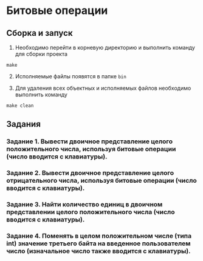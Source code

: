 # Битовые операции

## Сборка и запуск

1. Необходимо перейти в корневую директорию и выполнить команду для сборки проекта

```
make
```

2. Исполняемые файлы появятся в папке ```bin```

3. Для удаления всех объектных и исполняемых файлов необходимо выполнить команду

```
make clean
```

## Задания

### Задание 1. Вывести двоичное представление целого положительного числа, используя битовые операции (число вводится с клавиатуры).



### Задание 2. Вывести двоичное представление целого отрицательного числа, используя битовые операции (число вводится с клавиатуры).



### Задание 3. Найти количество единиц в двоичном представлении целого положительного числа (число вводится с клавиатуры).



### Задание 4. Поменять в целом положительном числе (типа int) значение третьего байта на введенное пользователем число (изначальное число также вводится с клавиатуры).

